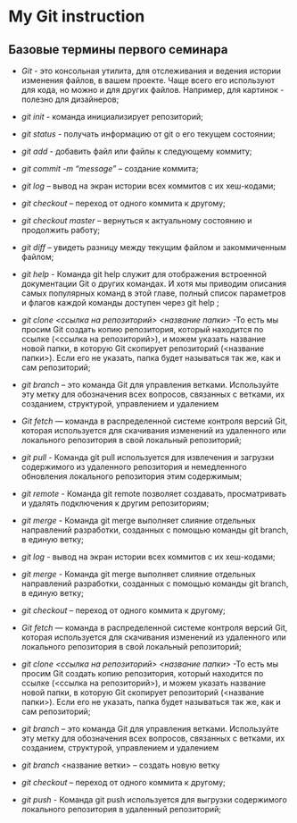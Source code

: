 # My Git instruction

## Базовые термины первого семинара

* *Git* - это консольная утилита, для отслеживания и ведения истории изменения файлов, в вашем проекте. Чаще всего его используют для кода, но можно и для других файлов. Например, для картинок - полезно для дизайнеров;

* *git init* - команда инициализирует репозиторий;

* *git status* - получать информацию от git о его текущем состоянии;

* *git add* - добавить файл или файлы к следующему коммиту;

* *git commit -m “message”* – создание коммита;

* *git log* – вывод на экран истории всех коммитов с их хеш-кодами;

* *git checkout* – переход от одного коммита к другому;

* *git checkout master* – вернуться к актуальному состоянию и продолжить работу;

* *git diff* – увидеть разницу между текущим файлом и закоммиченным файлом;

* *git help* - Команда git help служит для отображения встроенной документации Git о других командах. И хотя мы приводим описания самых популярных команд в этой главе, полный список параметров и флагов каждой команды доступен через git help <command>;

* *git clone <ссылка на репозиторий> <название папки>* -То есть мы просим Git создать копию репозитория, который находится по ссылке (<ссылка на репозиторий>), и можем указать название новой папки, в которую Git скопирует репозиторий (<название папки>). Если его не указать, папка будет называться так же, как и сам репозиторий;

* *git branch* – это команда Git для управления ветками. Используйте эту метку для обозначения всех вопросов, связанных с ветками, их созданием, структурой, управлением и удалением

* *Git fetch* — команда в распределенной системе контроля версий Git, которая используется для скачивания изменений из удаленного или локального репозитория в свой локальный репозиторий;

* *git pull* - Команда git pull используется для извлечения и загрузки содержимого из удаленного репозитория и немедленного обновления локального репозитория этим содержимым;

* *git remote* - Команда git remote позволяет создавать, просматривать и удалять подключения к другим репозиториям;

* *git merge* - Команда git merge выполняет слияние отдельных направлений разработки, созданных с помощью команды git branch, в единую ветку;

* *git log* - вывод на экран истории всех коммитов с их хеш-кодами;

* *git merge* - Команда git merge выполняет слияние отдельных направлений разработки, созданных с помощью команды git branch, в единую ветку;

* *git checkout* – переход от одного коммита к другому;

* *Git fetch* — команда в распределенной системе контроля версий Git, которая используется для скачивания изменений из удаленного или локального репозитория в свой локальный репозиторий;

* *git clone <ссылка на репозиторий> <название папки>* -То есть мы просим Git создать копию репозитория, который находится по ссылке (<ссылка на репозиторий>), и можем указать название новой папки, в которую Git скопирует репозиторий (<название папки>). Если его не указать, папка будет называться так же, как и сам репозиторий;

* *git branch* – это команда Git для управления ветками. Используйте эту метку для обозначения всех вопросов, связанных с ветками, их созданием, структурой, управлением и удалением

* *git branch* <название ветки> – создать новую ветку

* *git checkout* – переход от одного коммита к другому;

* *git push* - Команда git push используется для выгрузки содержимого локального репозитория в удаленный репозиторий;


















































































































































